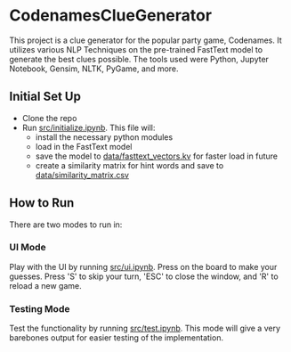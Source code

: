 # CodenamesClueGenerator

This project is a clue generator for the popular party game, Codenames. It utilizes various NLP Techniques on the pre-trained FastText model to generate the best clues possible. The tools used were Python, Jupyter Notebook, Gensim, NLTK, PyGame, and more.

## Initial Set Up

- Clone the repo
- Run [src/initialize.ipynb](/src/initialize.ipynb). This file will:
  - install the necessary python modules
  - load in the FastText model
  - save the model to [data/fasttext_vectors.kv](/data) for faster load in future
  - create a similarity matrix for hint words and save to [data/similarity_matrix.csv](/data)

## How to Run

There are two modes to run in:

### UI Mode

Play with the UI by running [src/ui.ipynb](/src/ui.ipynb). Press on the board to make your guesses. Press 'S' to skip your turn, 'ESC' to close the window, and 'R' to reload a new game.

### Testing Mode

Test the functionality by running [src/test.ipynb](/src/test.ipynb). This mode will give a very barebones output for easier testing of the implementation.
